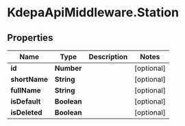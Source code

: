 # KdepaApiMiddleware.Station

## Properties

Name | Type | Description | Notes
------------ | ------------- | ------------- | -------------
**id** | **Number** |  | [optional] 
**shortName** | **String** |  | [optional] 
**fullName** | **String** |  | [optional] 
**isDefault** | **Boolean** |  | [optional] 
**isDeleted** | **Boolean** |  | [optional] 


